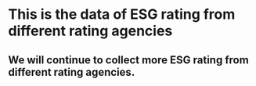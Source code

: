 # This is the data of ESG rating from different rating agencies
## We will continue to collect more ESG rating from different rating agencies.
